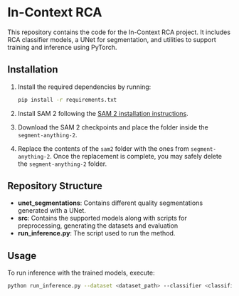 # In-Context RCA

This repository contains the code for the In-Context RCA project. It includes RCA classifier models, a UNet for segmentation, and utilities to support training and inference using PyTorch.

## Installation

1. Install the required dependencies by running:

    ```bash
    pip install -r requirements.txt
    ```

2. Install SAM 2 following the [SAM 2 installation instructions](https://github.com/facebookresearch/sam2).

3. Download the SAM 2 checkpoints and place the folder inside the `segment-anything-2`.

4. Replace the contents of the `sam2` folder with the ones from `segment-anything-2`. Once the replacement is complete, you may safely delete the `segment-anything-2` folder.

## Repository Structure

- **unet_segmentations**: Contains different quality segmentations generated with a UNet.
- **src**: Contains the supported models along with scripts for preprocessing, generating the datasets and evaluation
- **run_inference.py**: The script used to run the method.

## Usage

To run inference with the trained models, execute:

```bash
python run_inference.py --dataset <dataset_path> --classifier <classifier_name> --output_file <output_file_path>
